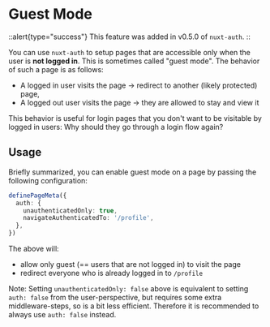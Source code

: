 # Guest Mode

::alert{type="success"}
This feature was added in v0.5.0 of `nuxt-auth`.
::

You can use `nuxt-auth` to setup pages that are accessible only when the user is **not logged in**. This is sometimes called "guest mode". The behavior of such a page is as follows:
- A logged in user visits the page -> redirect to another (likely protected) page,
- A logged out user visits the page -> they are allowed to stay and view it

This behavior is useful for login pages that you don't want to be visitable by logged in users: Why should they go through a login flow again?

## Usage

Briefly summarized, you can enable guest mode on a page by passing the following configuration:
```ts
definePageMeta({
  auth: {
    unauthenticatedOnly: true,
    navigateAuthenticatedTo: '/profile',
  },
})
```

The above will:
- allow only guest (== users that are not logged in) to visit the page
- redirect everyone who is already logged in to `/profile`

Note: Setting `unauthenticatedOnly: false` above is equivalent to setting `auth: false` from the user-perspective, but requires some extra middleware-steps, so is a bit less efficient. Therefore it is recommended to always use `auth: false` instead.
